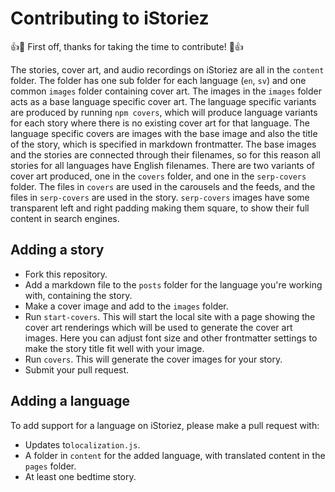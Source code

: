 # Contributing to iStoriez

:+1::tada: First off, thanks for taking the time to contribute! :tada::+1:

The stories, cover art, and audio recordings on iStoriez are all in the `content` folder. The folder has one sub folder for each language (`en`, `sv`) and one common `images` folder containing cover art. The images in the `images` folder acts as a base language specific cover art. The language specific variants are produced by running `npm covers`, which will produce language variants for each story where there is no existing cover art for that language. The language specific covers are images with the base image and also the title of the story, which is specified in markdown frontmatter. The base images and the stories are connected through their filenames, so for this reason all stories for all languages have English filenames. There are two variants of cover art produced, one in the `covers` folder, and one in the `serp-covers` folder. The files in `covers` are used in the carousels and the feeds, and the files in `serp-covers` are used in the story. `serp-covers` images have some transparent left and right padding making them square, to show their full content in search engines.

## Adding a story

* Fork this repository.
* Add a markdown file to the `posts` folder for the language you're working with, containing the story.
* Make a cover image and add to the `images` folder.
* Run `start-covers`. This will start the local site with a page showing the cover art renderings which will be used to generate the cover art images. Here you can adjust font size and other frontmatter settings to make the story title fit well with your image.
* Run `covers`. This will generate the cover images for your story.
* Submit your pull request.

## Adding a language

To add support for a language on iStoriez, please make a pull request with:

* Updates to`localization.js`.
* A folder in `content` for the added language, with translated content in the `pages` folder.
* At least one bedtime story.
